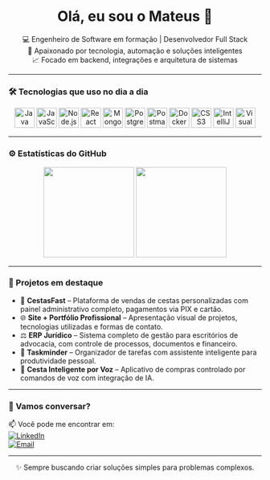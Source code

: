 <h1 align="center">Olá, eu sou o Mateus 👋</h1>

<p align="center">
  💻 Engenheiro de Software em formação | Desenvolvedor Full Stack <br>
  🚀 Apaixonado por tecnologia, automação e soluções inteligentes <br>
  📈 Focado em backend, integrações e arquitetura de sistemas
</p>

---

### 🛠️ Tecnologias que uso no dia a dia

<div align="center">

<img height="40" alt="Java" src="https://img.shields.io/badge/Java-007396?style=for-the-badge&logo=java&logoColor=white"/>
<img height="40" alt="JavaScript" src="https://img.shields.io/badge/JavaScript-black?style=for-the-badge&logo=javascript"/>
<img height="40" alt="Node.js" src="https://img.shields.io/badge/Node.js-339933?style=for-the-badge&logo=node.js&logoColor=white"/>
<img height="40" alt="React" src="https://img.shields.io/badge/React-20232a?style=for-the-badge&logo=react&logoColor=61DAFB"/>
<img height="40" alt="MongoDB" src="https://img.shields.io/badge/MongoDB-4EA94B?style=for-the-badge&logo=mongodb&logoColor=white"/>
<img height="40" alt="PostgreSQL" src="https://img.shields.io/badge/PostgreSQL-336791?style=for-the-badge&logo=postgresql&logoColor=white"/>
<img height="40" alt="Postman" src="https://img.shields.io/badge/Postman-FF6C37?style=for-the-badge&logo=postman&logoColor=white"/>
<img height="40" alt="Docker" src="https://img.shields.io/badge/Docker-2496ED?style=for-the-badge&logo=docker&logoColor=white"/>
<img height="40" alt="CSS3" src="https://img.shields.io/badge/CSS3-1572B6?style=for-the-badge&logo=css3&logoColor=white"/>
<img height="40" alt="IntelliJ IDEA" src="https://img.shields.io/badge/IntelliJ%20IDEA-000000?style=for-the-badge&logo=intellij-idea&logoColor=white"/>
<img height="40" alt="Visual Studio Code" src="https://img.shields.io/badge/VSCode-007ACC?style=for-the-badge&logo=visual-studio-code&logoColor=white"/>

</div>

---

### ⚙️ Estatísticas do GitHub

<div align="center">
  <img height="180em" src="https://github-readme-stats.vercel.app/api?username=maateusbrito&show_icons=true&theme=radical&count_private=true"/>
  <img height="180em" src="https://github-readme-stats.vercel.app/api/top-langs/?username=maateusbrito&layout=compact&theme=radical"/>
</div>

---

### 🚀 Projetos em destaque

- 🧺 **CestasFast** – Plataforma de vendas de cestas personalizadas com painel administrativo completo, pagamentos via PIX e cartão.
- 🌐 **Site + Portfólio Profissional** – Apresentação visual de projetos, tecnologias utilizadas e formas de contato.
- ⚖️ **ERP Jurídico** – Sistema completo de gestão para escritórios de advocacia, com controle de processos, documentos e financeiro.
- 🧠 **Taskminder** – Organizador de tarefas com assistente inteligente para produtividade pessoal.
- 🛒 **Cesta Inteligente por Voz** – Aplicativo de compras controlado por comandos de voz com integração de IA.

---

### 💬 Vamos conversar?

📫 Você pode me encontrar em:  
[![LinkedIn](https://img.shields.io/badge/LinkedIn-0A66C2?style=for-the-badge&logo=linkedin&logoColor=white)](https://www.linkedin.com/in/mateus-brito-628a13100/)  
[![Email](https://img.shields.io/badge/Email-m.x.3@homail.com-D14836?style=for-the-badge&logo=gmail&logoColor=white)](mailto:m.x.3@homail.com)


---

<p align="center">
  ✨ Sempre buscando criar soluções simples para problemas complexos.
</p>
